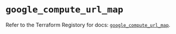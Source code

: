 # `google_compute_url_map`

Refer to the Terraform Registory for docs: [`google_compute_url_map`](https://registry.terraform.io/providers/hashicorp/google/4.62.1/docs/resources/compute_url_map).

